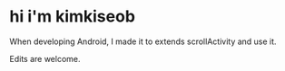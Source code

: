 # hi i'm kimkiseob

When developing Android, I made it to extends scrollActivity and use it.

Edits are welcome.
